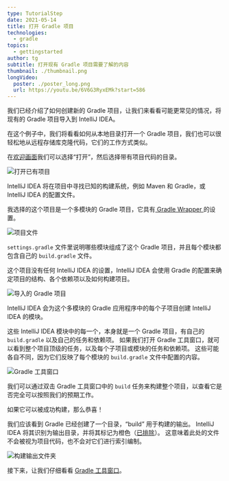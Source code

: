 ```yaml
---
type: TutorialStep
date: 2021-05-14
title: 打开 Gradle 项目
technologies:
  - gradle
topics:
  - gettingstarted
author: tg
subtitle: 打开现有 Gradle 项目需要了解的内容
thumbnail: ./thumbnail.png
longVideo:
  poster: ./poster_long.png
  url: https://youtu.be/6V6G3RyxEMk?start=586
---
```


我们已经介绍了如何创建新的 Gradle 项目，让我们来看看可能更常见的情况，将现有的 Gradle 项目导入到 IntelliJ IDEA。

在这个例子中，我们将看看如何从本地目录打开一个 Gradle 项目，我们也可以很轻松地从远程存储库克隆代码，它们的工作方式类似。

在[欢迎画面](https://www.jetbrains.com/help/idea/new-project-wizard.html)我们可以选择“打开”，然后选择带有项目代码的目录。

![打开已有项目](./open-project.png)

IntelliJ IDEA 将在项目中寻找已知的构建系统，例如 Maven 和 Gradle，或 IntelliJ IDEA 的配置文件。

我选择的这个项目是一个多模块的 Gradle 项目，它具有[ Gradle Wrapper ](https://docs.gradle.org/current/userguide/gradle_wrapper.html)的设置。

![项目文件](./existing-project.png)

`settings.gradle` 文件里说明哪些模块组成了这个 Gradle 项目，并且每个模块都包含自己的 `build.gradle` 文件。

这个项目没有任何 IntelliJ IDEA 的设置，IntelliJ IDEA 会使用 Gradle 的配置来确定项目的结构、各个依赖项以及如何构建项目。

![导入的 Gradle 项目](./multi-module-project.png)

IntelliJ IDEA 会为这个多模块的 Gradle 应用程序中的每个子项目创建 IntelliJ IDEA 的模块。

这些 IntelliJ IDEA 模块中的每一个，本身就是一个 Gradle 项目，有自己的 `build.gradle` 以及自己的任务和依赖项。 如果我们打开 Gradle 工具窗口，就可以看到整个项目顶级的任务，以及每个子项目或模块的任务和依赖项。 这些可能各自不同，因为它们反映了每个模块的 `build.gradle` 文件中配置的内容。

![Gradle 工具窗口](./gradle-tool-window.png)

我们可以通过双击 Gradle 工具窗口中的 `build` 任务来构建整个项目，以查看它是否完全可以按照我们的预期工作。

如果它可以被成功构建，那么恭喜！

我们应该看到 Gradle 已经创建了一个目录，“build” 用于构建的输出。 IntelliJ IDEA 将其识别为输出目录，并将其标记为橙色（[已排除](https://www.jetbrains.com/help/idea/content-roots.html#folder-categories)）。 这意味着此处的文件不会被视为项目代码，也不会对它们进行索引编制。

![构建输出文件夹](./build-output.png)

接下来，让我们仔细看看 [Gradle 工具窗口](https://www.jetbrains.com/help/idea/jetgradle-tool-window.html)。